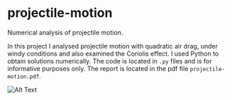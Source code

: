 # projectile-motion
Numerical analysis of projectile motion.

In this project I analysed projectile motion with quadratic air drag, under windy conditions and also examined the Coriolis effect.
I used Python to obtain solutions numerically. The code is located in ```.py``` files and is for informative purposes only.
The report is located in the pdf file ```projectile-motion.pdf```.



![Alt Text](https://github.com/gnzasao/projectile-motion/blob/master/animated3d.gif)
